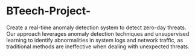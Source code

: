 # BTeech-Project-

Create a real-time anomaly detection system to detect zero-day threats. Our approach leverages anomaly detection techniques and unsupervised learning to identify abnormalities in system logs and network traffic, as traditional methods are ineffective when dealing with unexpected threats.
